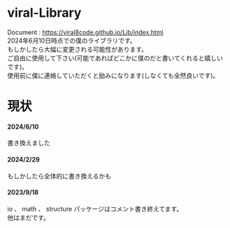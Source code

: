 # viral-Library

Document : https://viral8code.github.io/Lib/index.html  
2024年6月10日時点での僕のライブラリです。  
もしかしたら大幅に変更される可能性があります。  
ご自由に使用して下さい(可能であればどこかに僕のだと書いてくれると嬉しいです)。  
使用前に僕に連絡していただくと励みになります(しなくても全然良いです)。

# 現状
#### 2024/6/10
書き換えました

#### 2024/2/29
もしかしたら全体的に書き換えるかも

#### 2023/9/18
io 、 math 、 structure パッケージはコメント書き終えてます。  
他はまだです。  
